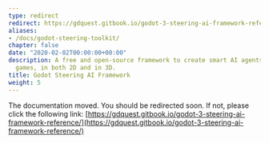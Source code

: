 ```yaml
---
type: redirect
redirect: https://gdquest.gitbook.io/godot-3-steering-ai-framework-reference/
aliases:
- /docs/godot-steering-toolkit/
chapter: false
date: "2020-02-02T00:00:00+00:00"
description: A free and open-source framework to create smart AI agents for your Godot
  games, in both 2D and in 3D.
title: Godot Steering AI Framework
weight: 5
---
```


The documentation moved. You should be redirected soon. If not, please click the following link: [https://gdquest.gitbook.io/godot-3-steering-ai-framework-reference/](https://gdquest.gitbook.io/godot-3-steering-ai-framework-reference/)
